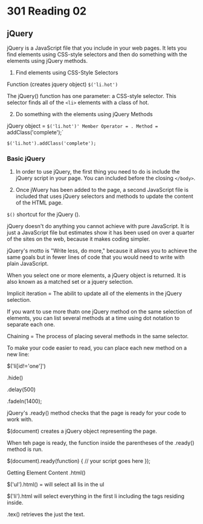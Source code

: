 # 301 Reading 02
## jQuery 

jQuery is a JavaScript file that you include in your web pages.  It lets you find elements using CSS-style selectors and then do something with the elements using jQuery methods. 

1. Find elements using CSS-Style Selectors

Function (creates jquery object)
`$('li.hot')`

The jQuery() function has one parameter:  a CSS-style selector.  This selector finds all of the `<li>` elements with a class of hot. 


2. Do something with the elements using jQuery Methods

jQuery object = `$('li.hot')'
Member Operator = .
Method = `addClass('complete');`

`$('li.hot').addClass('complete');`

### Basic jQuery

1) In order to use jQuery, the first thing you need to do is include the jQuery script in your page.  You can included before the closing `</body>`.

2)  Once jWuery has been added to the page, a second JavaScript file is included that uses jQuery selectors and methods to update the content of the HTML page. 

`$()` shortcut for the jQuery ().

jQuery doesn't do anything you cannot achieve with pure JavaScript.  It is just a JavaScript file but estimates show it has been used on over a quarter of the sites on the web, because it makes coding simpler. 

jQuery's motto is "Write less, do more,"  because it allows you to achieve the same goals but in fewer lines of code that you would need to write with plain JavaScript. 

When you select one or more elements, a jQuery object is returned.  It is also known as a matched set or a jquery selection. 

Implicit iteration = The abilit to update all of the elements in the jQuery selection.

If you want to use more thatn one jQuery method on the same selection of elements, you can list several methods at a time using dot notation to separate each one. 

Chaining = The process of placing several methods in the same selector. 

To make your code easier to read, you can place each new method on a new line: 

$('li[id!='one']')

.hide()

.delay(500)

.fadeIn(1400);

jQuery's .ready() method checks that the page is ready for your code to work with.

$(document) creates a jQuery object representing the page.

When teh page is ready, the function inside the parentheses of the .ready() method is run.

$(document).ready(function) {
  // your script goes here
});

Getting Element Content
.html()

$('ul').html() = will select all lis in the ul

$('li').html will select everything in the first li including the tags residing inside. 

.tex() retrieves the just the text.

